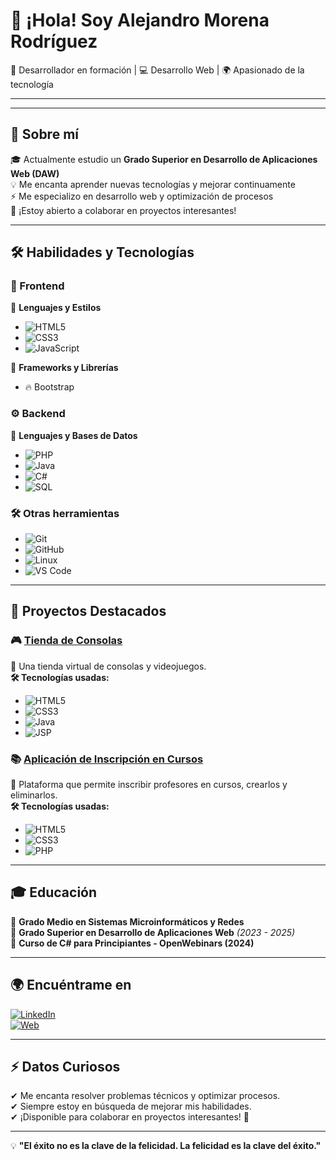 # 👋 ¡Hola! Soy Alejandro Morena Rodríguez  

🚀 Desarrollador en formación | 💻 Desarrollo Web | 🌍 Apasionado de la tecnología  

---

---

## 🚀 Sobre mí  
🎓 Actualmente estudio un **Grado Superior en Desarrollo de Aplicaciones Web (DAW)**  
💡 Me encanta aprender nuevas tecnologías y mejorar continuamente  
⚡ Me especializo en desarrollo web y optimización de procesos  
🤝 ¡Estoy abierto a colaborar en proyectos interesantes!  

---

## 🛠 Habilidades y Tecnologías  

### 🎨 Frontend  
🔹 **Lenguajes y Estilos**  
- ![HTML5](https://img.shields.io/badge/HTML5-E34F26?style=for-the-badge&logo=html5&logoColor=white)  
- ![CSS3](https://img.shields.io/badge/CSS3-1572B6?style=for-the-badge&logo=css3&logoColor=white)  
- ![JavaScript](https://img.shields.io/badge/JavaScript-F7DF1E?style=for-the-badge&logo=javascript&logoColor=black)  

🔹 **Frameworks y Librerías**  
- 🔥 Bootstrap  

### ⚙ Backend  
🔹 **Lenguajes y Bases de Datos**  
- ![PHP](https://img.shields.io/badge/PHP-777BB4?style=for-the-badge&logo=php&logoColor=white)  
- ![Java](https://img.shields.io/badge/Java-007396?style=for-the-badge&logo=java&logoColor=white)  
- ![C#](https://img.shields.io/badge/C%23-239120?style=for-the-badge&logo=c-sharp&logoColor=white)  
- ![SQL](https://img.shields.io/badge/SQL-4479A1?style=for-the-badge&logo=Microsoft%20SQL%20Server&logoColor=white)  

 

### 🛠 Otras herramientas  
- ![Git](https://img.shields.io/badge/Git-F05032?style=for-the-badge&logo=git&logoColor=white)  
- ![GitHub](https://img.shields.io/badge/GitHub-181717?style=for-the-badge&logo=github&logoColor=white)  
- ![Linux](https://img.shields.io/badge/Linux-FCC624?style=for-the-badge&logo=linux&logoColor=black)  
- ![VS Code](https://img.shields.io/badge/VS%20Code-007ACC?style=for-the-badge&logo=visual-studio-code&logoColor=white)  

---

## 📌 Proyectos Destacados  

### 🎮 [Tienda de Consolas](https://github.com/AlexMorena/TiendaConsolas)  
🛒 Una tienda virtual de consolas y videojuegos.  
**🛠 Tecnologías usadas:**  
- ![HTML5](https://img.shields.io/badge/HTML5-E34F26?style=for-the-badge&logo=html5&logoColor=white)  
- ![CSS3](https://img.shields.io/badge/CSS3-1572B6?style=for-the-badge&logo=css3&logoColor=white)  
- ![Java](https://img.shields.io/badge/Java-007396?style=for-the-badge&logo=java&logoColor=white)  
- ![JSP](https://img.shields.io/badge/JSP-007396?style=for-the-badge&logo=java&logoColor=white)  

### 📚 [Aplicación de Inscripción en Cursos](https://github.com/AlexMorena/GestionCursosProfesores)  
📖 Plataforma que permite inscribir profesores en cursos, crearlos y eliminarlos.  
**🛠 Tecnologías usadas:**  
- ![HTML5](https://img.shields.io/badge/HTML5-E34F26?style=for-the-badge&logo=html5&logoColor=white)  
- ![CSS3](https://img.shields.io/badge/CSS3-1572B6?style=for-the-badge&logo=css3&logoColor=white)  
- ![PHP](https://img.shields.io/badge/PHP-777BB4?style=for-the-badge&logo=php&logoColor=white)  

---

## 🎓 Educación  
📌 **Grado Medio en Sistemas Microinformáticos y Redes**  
📌 **Grado Superior en Desarrollo de Aplicaciones Web** *(2023 - 2025)*  
📌 **Curso de C# para Principiantes - OpenWebinars (2024)**  

---

## 🌍 Encuéntrame en  

[![LinkedIn](https://img.shields.io/badge/LinkedIn-0A66C2?style=for-the-badge&logo=linkedin&logoColor=white)](https://www.linkedin.com/in/alejandro-morena-rodriguez/)  
[![Web](https://img.shields.io/badge/Página%20Web-000000?style=for-the-badge&logo=google-chrome&logoColor=white)](https://www.alexmorena.es)  

---

## ⚡ Datos Curiosos  
✔ Me encanta resolver problemas técnicos y optimizar procesos.  
✔ Siempre estoy en búsqueda de mejorar mis habilidades.  
✔ ¡Disponible para colaborar en proyectos interesantes! 🚀  

---

💡 **"El éxito no es la clave de la felicidad. La felicidad es la clave del éxito."**  
